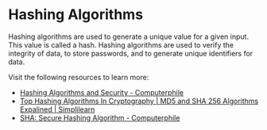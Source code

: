 # Hashing Algorithms

Hashing algorithms are used to generate a unique value for a given input. This value is called a hash. Hashing algorithms are used to verify the integrity of data, to store passwords, and to generate unique identifiers for data.

Visit the following resources to learn more:

- [Hashing Algorithms and Security - Computerphile](https://www.youtube.com/watch?v=b4b8ktEV4Bg)
- [Top Hashing Algorithms In Cryptography | MD5 and SHA 256 Algorithms Expalined | Simplilearn](https://www.youtube.com/watch?v=Plp4F3ZfC7A)
- [SHA: Secure Hashing Algorithm - Computerphile](https://www.youtube.com/watch?v=DMtFhACPnTY)
